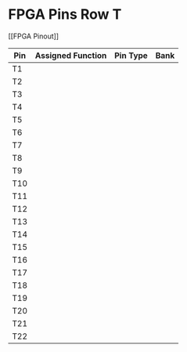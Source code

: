 # FPGA Pins Row T
[[FPGA Pinout]]

| Pin | Assigned Function | Pin Type | Bank |
| --- | ----------------- | -------- | ---- |
| T1  |                   |          |      |
| T2  |                   |          |      |
| T3  |                   |          |      |
| T4  |                   |          |      |
| T5  |                   |          |      |
| T6  |                   |          |      |
| T7  |                   |          |      |
| T8  |                   |          |      |
| T9  |                   |          |      |
| T10 |                   |          |      |
| T11 |                   |          |      |
| T12 |                   |          |      |
| T13 |                   |          |      |
| T14 |                   |          |      |
| T15 |                   |          |      |
| T16 |                   |          |      |
| T17 |                   |          |      |
| T18 |                   |          |      |
| T19 |                   |          |      |
| T20 |                   |          |      |
| T21 |                   |          |      |
| T22 |                   |          |      |
